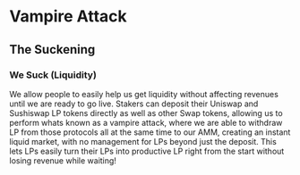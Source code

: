 # Vampire Attack

## The Suckening
### We Suck (Liquidity)
We allow people to easily help us get liquidity without affecting revenues until we are ready to go live. Stakers can deposit their Uniswap and Sushiswap LP tokens directly as well as other Swap tokens, allowing us to perform whats known as a vampire attack, where we are able to withdraw LP from those protocols all at the same time to our AMM, creating an instant liquid market, with no management for LPs beyond just the deposit. This lets LPs easily turn their LPs into productive LP right from the start without losing revenue while waiting!
